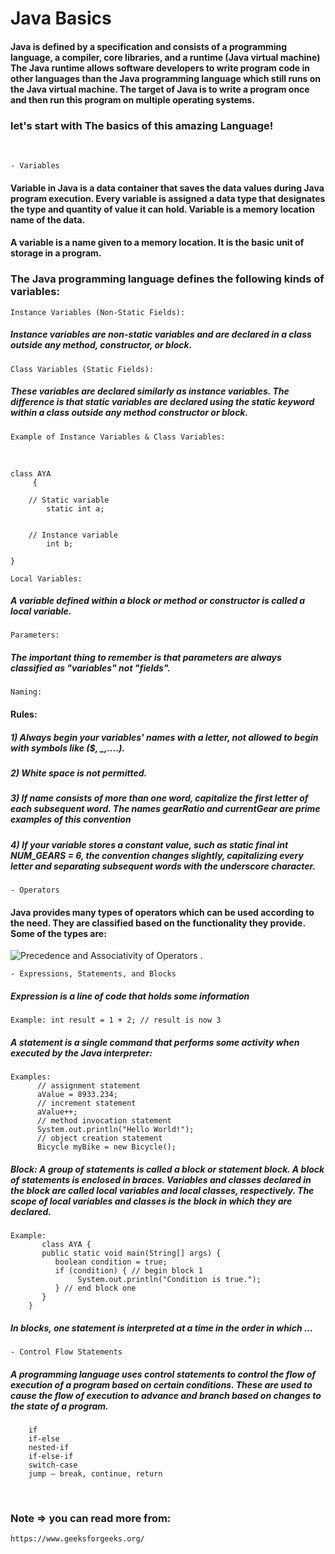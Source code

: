 # Java Basics

#### Java is defined by a specification and consists of a programming language, a compiler, core libraries, and a runtime (Java virtual machine) The Java runtime allows software developers to write program code in other languages than the Java programming language which still runs on the Java virtual machine. The target of Java is to write a program once and then run this program on multiple operating systems.
### let's start with The basics of this amazing Language!
<br>
 
 ```
 - Variables
 ```
#### Variable in Java is a data container that saves the data values during Java program execution. Every variable is assigned a data type that designates the type and quantity of value it can hold. Variable is a memory location name of the data.

#### A variable is a name given to a memory location. It is the basic unit of storage in a program.

### The Java programming language defines the following kinds of variables:

```
Instance Variables (Non-Static Fields): 
```
##### Instance variables are non-static variables and are declared in a class outside any method, constructor, or block.

```
Class Variables (Static Fields):
```
##### These variables are declared similarly as instance variables. The difference is that static variables are declared using the static keyword within a class outside any method constructor or block.

```
Example of Instance Variables & Class Variables:     
```    
<br>        
    
```
class AYA         
     {      
    
    // Static variable
        static int a; 
    
    
    // Instance variable    
        int b;        
    
}
```

 ```
Local Variables:
```
##### A variable defined within a block or method or constructor is called a local variable.

```
Parameters:     
```
##### The important thing to remember is that parameters are always classified as "variables" not "fields".

```
Naming:   
```
#### Rules:
##### 1) Always begin your variables' names with a letter, not allowed to begin with symbols like ($, _,....).
##### 2) White space is not permitted.
##### 3) If name consists of more than one word, capitalize the first letter of each subsequent word. The names gearRatio and currentGear are prime examples of this convention
##### 4) If your variable stores a constant value, such as static final int NUM_GEARS = 6, the convention changes slightly, capitalizing every letter and separating subsequent words with the underscore character.

```
- Operators
```
#### Java provides many types of operators which can be used according to the need. They are classified based on the functionality they provide. Some of the types are:
 ![Precedence and Associativity of Operators](https://media.geeksforgeeks.org/wp-content/uploads/operators.png) .



```
- Expressions, Statements, and Blocks
```
#####  Expression is a line of code that holds some information
```
Example: int result = 1 + 2; // result is now 3      
```
##### A statement is a single command that performs some activity when executed by the Java interpreter:      
```
Examples: 
      // assignment statement
      aValue = 8933.234;
      // increment statement
      aValue++;
      // method invocation statement
      System.out.println("Hello World!");
      // object creation statement
      Bicycle myBike = new Bicycle();     
```
##### Block: A group of statements is called a block or statement block. A block of statements is enclosed in braces. Variables and classes declared in the block are called local variables and local classes, respectively. The scope of local variables and classes is the block in which they are declared.
```
Example:   
       class AYA {
       public static void main(String[] args) {
          boolean condition = true;
          if (condition) { // begin block 1
               System.out.println("Condition is true.");
          } // end block one
       }
    }      
``` 
##### In blocks, one statement is interpreted at a time in the order in which ...

```
- Control Flow Statements      
```
##### A programming language uses control statements to control the flow of execution of a program based on certain conditions. These are used to cause the flow of execution to advance and branch based on changes to the state of a program. 

```Java’s Selection statements: 
    if
    if-else
    nested-if
    if-else-if
    switch-case
    jump – break, continue, return
```
<br>
    
### Note => you can read more from: 
    https://www.geeksforgeeks.org/
